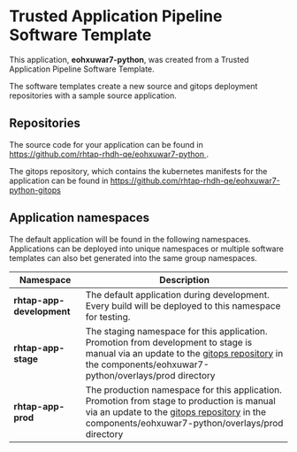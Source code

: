 # Trusted Application Pipeline Software Template

This application, **eohxuwar7-python**, was created from a Trusted Application Pipeline Software Template.

The software templates create a new source and gitops deployment repositories with a sample source application. 

## Repositories

The source code for your application can be found in [https://github.com/rhtap-rhdh-qe/eohxuwar7-python ](https://github.com/rhtap-rhdh-qe/eohxuwar7-python ).
 
The gitops repository, which contains the kubernetes manifests for the application can be found in 
[https://github.com/rhtap-rhdh-qe/eohxuwar7-python-gitops ](https://github.com/rhtap-rhdh-qe/eohxuwar7-python-gitops ) 

## Application namespaces 

The default application will be found in the following namespaces. Applications can be deployed into unique namespaces or multiple software templates can also bet generated into the same group namespaces.  

|  Namespace   |  Description   |  
| -------- | -------- |   
| **rhtap-app-development** | The default application during development. Every build will be deployed to this namespace for testing. | 
| **rhtap-app-stage** | The staging namespace for this application. Promotion from development to stage is manual via an update to the [gitops repository](https://github.com/rhtap-rhdh-qe/eohxuwar7-python-gitops ) in the components/eohxuwar7-python/overlays/prod directory |  
| **rhtap-app-prod** | The production namespace for this application. Promotion from stage to production is manual via an update to the [gitops repository](https://github.com/rhtap-rhdh-qe/eohxuwar7-python-gitops ) in the components/eohxuwar7-python/overlays/prod directory | 